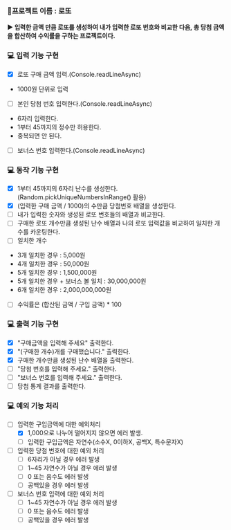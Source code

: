 ### 🚩프로젝트 이름 : 로또

**▶ 입력한 금액 만큼 로또를 생성하여 내가 입력한 로또 번호와 비교한 다음, 총 당첨 금액을 합산하여 수익률을 구하는 프로젝트이다.**

### 💻 입력 기능 구현

- [x] 로또 구매 금액 입력.(Console.readLineAsync)
- 1000원 단위로 입력
  <br/>
- [ ] 본인 당첨 번호 입력한다.(Console.readLineAsync)
- 6자리 입력한다.
- 1부터 45까지의 정수만 허용한다.
- 중복되면 안 된다.
  <br/>
- [ ] 보너스 번호 입력한다.(Console.readLineAsync)

### 💻 동작 기능 구현

- [x] 1부터 45까지의 6자리 난수를 생성한다. (Random.pickUniqueNumbersInRange() 활용)
- [x] (입력한 구매 금액 / 1000)의 수만큼 당첨번호 배열을 생성한다.
- [ ] 내가 입력한 숫자와 생성된 로또 번호들의 배열과 비교한다.
- [ ] 구매한 로또 개수만큼 생성된 난수 배열과 나의 로또 입력값을 비교하여 일치한 개수를 카운팅한다.
- [ ] 일치한 개수
- 3개 일치한 경우 : 5,000원
- 4개 일치한 경우 : 50,000원
- 5개 일치한 경우 : 1,500,000원
- 5개 일치한 경우 + 보너스 볼 일치 : 30,000,000원
- 6개 일치한 경우 : 2,000,000,000원
- [ ] 수익률은 (합산된 금액 / 구입 금액) \* 100

### 💻 출력 기능 구현

- [x] "구매금액을 입력해 주세요" 출력한다.
- [x] "(구매한 개수)개를 구매했습니다." 출력한다.
- [x] 구매한 개수만큼 생성된 난수 배열을 출력한다.
- [ ] "당첨 번호를 입력해 주세요." 출력한다.
- [ ] "보너스 번호를 입력해 주세요." 출력한다.
- [ ] 당첨 통계 결과를 출력한다.

### 💻 예외 기능 처리

- [ ] 입력한 구입금액에 대한 예외처리
  - [x] 1,000으로 나누어 떨어지지 않으면 에러 발생.
  - [ ] 입력한 구입금액은 자연수(소수X, 0이하X, 공백X, 특수문자X)
        <br/>
- [ ] 입력한 당첨 번호에 대한 예외 처리
  - [ ] 6자리가 아닐 경우 에러 발생
  - [ ] 1~45 자연수가 아닐 경우 에러 발생
  - [ ] 0 또는 음수도 에러 발생
  - [ ] 공백있을 경우 에러 발생
        <br/>
- [ ] 보너스 번호 입력에 대한 예외 처리
  - [ ] 1~45 자연수가 아닐 경우 에러 발생
  - [ ] 0 또는 음수도 에러 발생
  - [ ] 공백있을 경우 에러 발생
